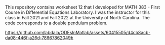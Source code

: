 This repository contains worksheet 12 that I developed for MATH 383 - First Course in Differential Equations Laboratory.
I was the instructor for this class in Fall 2021 and Fall 2022 at the University of North Carolina. 
The code corresponds to a double pendulum problem.

https://github.com/labdala/ODEsInMatlab/assets/60415505/d4cb8acb-da08-446f-a26d-78667862049b

